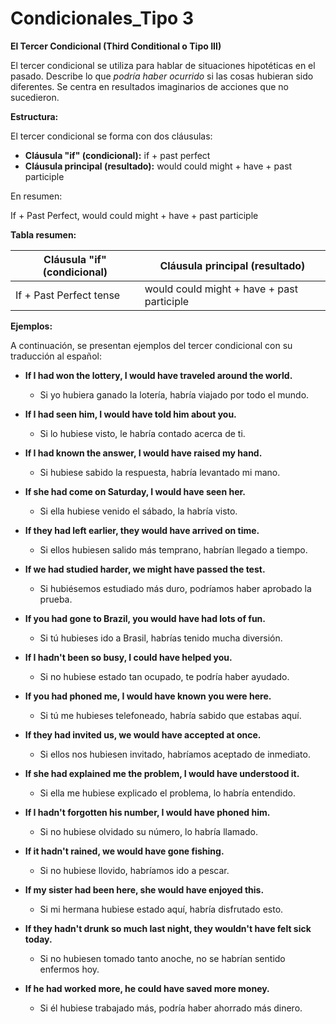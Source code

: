 # Condicionales_Tipo 3



**El Tercer Condicional (Third Conditional o Tipo III)**

El tercer condicional se utiliza para hablar de situaciones hipotéticas en el pasado. Describe lo que *podría haber ocurrido* si las cosas hubieran sido diferentes. Se centra en resultados imaginarios de acciones que no sucedieron.

**Estructura:**

El tercer condicional se forma con dos cláusulas:

*   **Cláusula "if" (condicional):**  if + past perfect
*   **Cláusula principal (resultado):** would could might + have + past participle

En resumen:

If + Past Perfect,  would could might + have + past participle

**Tabla resumen:**

| Cláusula "if" (condicional)  | Cláusula principal (resultado)                                  |
| ---------------------------- | -------------------------------------------------------------- |
| If + Past Perfect tense     | would could might + have + past participle                      |

**Ejemplos:**

A continuación, se presentan ejemplos del tercer condicional con su traducción al español:

*   **If I had won the lottery, I would have traveled around the world.**
    *   Si yo hubiera ganado la lotería, habría viajado por todo el mundo.

*   **If I had seen him, I would have told him about you.**
    *   Si lo hubiese visto, le habría contado acerca de ti.

*   **If I had known the answer, I would have raised my hand.**
    *   Si hubiese sabido la respuesta, habría levantado mi mano.

*   **If she had come on Saturday, I would have seen her.**
    *   Si ella hubiese venido el sábado, la habría visto.

*   **If they had left earlier, they would have arrived on time.**
    *   Si ellos hubiesen salido más temprano, habrían llegado a tiempo.

*   **If we had studied harder, we might have passed the test.**
    *   Si hubiésemos estudiado más duro, podríamos haber aprobado la prueba.

*   **If you had gone to Brazil, you would have had lots of fun.**
    *   Si tú hubieses ido a Brasil, habrías tenido mucha diversión.

*   **If I hadn't been so busy, I could have helped you.**
    *   Si no hubiese estado tan ocupado, te podría haber ayudado.

*   **If you had phoned me, I would have known you were here.**
    *   Si tú me hubieses telefoneado, habría sabido que estabas aquí.

*   **If they had invited us, we would have accepted at once.**
    *   Si ellos nos hubiesen invitado, habríamos aceptado de inmediato.

*   **If she had explained me the problem, I would have understood it.**
    *   Si ella me hubiese explicado el problema, lo habría entendido.

*   **If I hadn't forgotten his number, I would have phoned him.**
    *   Si no hubiese olvidado su número, lo habría llamado.

*   **If it hadn't rained, we would have gone fishing.**
    *   Si no hubiese llovido, habríamos ido a pescar.

*   **If my sister had been here, she would have enjoyed this.**
    *   Si mi hermana hubiese estado aquí, habría disfrutado esto.

*   **If they hadn't drunk so much last night, they wouldn't have felt sick today.**
    *   Si no hubiesen tomado tanto anoche, no se habrían sentido enfermos hoy.

*   **If he had worked more, he could have saved more money.**
    *   Si él hubiese trabajado más, podría haber ahorrado más dinero.

